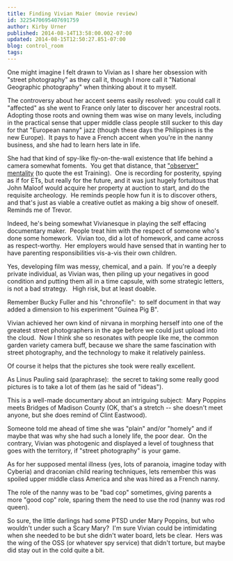 ```yaml
---
title: Finding Vivian Maier (movie review)
id: 3225470695407691759
author: Kirby Urner
published: 2014-08-14T13:58:00.002-07:00
updated: 2014-08-15T12:50:27.851-07:00
blog: control_room
tags: 
---
```


One might imagine I felt drawn to Vivian as I share her obsession with "street photography" as they call it, though I more call it "National Geographic photography" when thinking about it to myself.

The controversy about her accent seems easily resolved:  you could call it "affected" as she went to France only later to discover her ancestral roots.  Adopting those roots and owning them was wise on many levels, including in the practical sense that upper middle class people still sucker to this day for that "European nanny" jazz (though these days the Philippines is the new Europe).  It pays to have a French accent when you're in the nanny business, and she had to learn hers late in life.

She had that kind of spy-like fly-on-the-wall existence that life behind a camera somewhat foments.  You get that distance, that ["observer" mentality](http://worldgame.blogspot.com/2005/01/inside-iraq-untold-stories-movie.html) (to quote the est Training).  One is recording for posterity, spying as if for ETs, but really for the future, and it was just hugely fortuitous that John Maloof would acquire her property at auction to start, and do the requisite archeology.  He reminds people how fun it is to discover others, and that's just as viable a creative outlet as making a big show of oneself.  Reminds me of Trevor.

Indeed, he's being somewhat Vivianesque in playing the self effacing documentary maker.  People treat him with the respect of someone who's done some homework.  Vivian too, did a lot of homework, and came across as respect-worthy.  Her employers would have sensed that in wanting her to have parenting responsibilities vis-a-vis their own children.

Yes, developing film was messy, chemical, and a pain.  If you're a deeply private individual, as Vivian was, then piling up your negatives in good condition and putting them all in a time capsule, with some strategic letters, is not a bad strategy.   High risk, but at least doable.

Remember Bucky Fuller and his "chronofile":  to self document in that way added a dimension to his experiment "Guinea Pig B".

Vivian achieved her own kind of nirvana in morphing herself into one of the greatest street photographers in the age before we could just upload into the cloud.  Now I think she so resonates with people like me, the common garden variety camera buff, because we share the same fascination with street photography, and the technology to make it relatively painless.

Of course it helps that the pictures she took were really excellent.

As Linus Pauling said (paraphrase):  the secret to taking some really good pictures is to take a lot of them (as he said of "ideas").

This is a well-made documentary about an intriguing subject:  Mary Poppins meets Bridges of Madison County (OK, that's a stretch -- she doesn't meet anyone, but she does remind of Clint Eastwood).

Someone told me ahead of time she was "plain" and/or "homely" and if maybe that was why she had such a lonely life, the poor dear.  On the contrary, Vivian was photogenic and displayed a level of toughness that goes with the territory, if "street photography" is your game.

As for her supposed mental illness (yes, lots of paranoia, imagine today with Cyberia) and draconian child rearing techniques, lets remember this was spoiled upper middle class America and she was hired as a French nanny.

The role of the nanny was to be "bad cop" sometimes, giving parents a more "good cop" role, sparing them the need to use the rod (nanny was rod queen).

So sure, the little darlings had some PTSD under Mary Poppins, but who wouldn't under such a Scary Mary?  I'm sure Vivian could be intimidating when she needed to be but she didn't water board, lets be clear.  Hers was the wing of the OSS (or whatever spy service) that didn't torture, but maybe did stay out in the cold quite a bit.